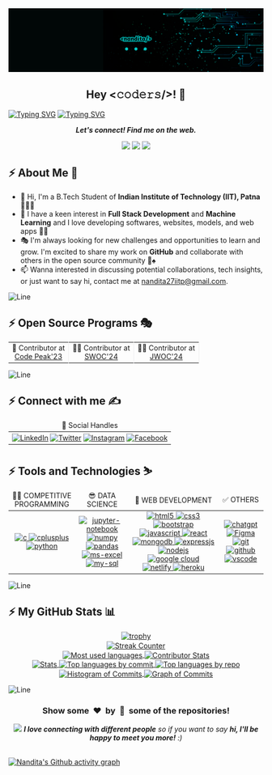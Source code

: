 <img src ="https://github.com/nandita27iitp/nandita27iitp/blob/main/banner2.png" alt = "banner" />

<h2 align='center'>Hey <𝚌𝚘𝚍𝚎𝚛𝚜/>! 👋</h2>

[![Typing SVG](https://readme-typing-svg.herokuapp.com/?font=Fira+Code&size=50&pause=1000&center=true&vCenter=true&multiline=true&width=1000&height=100&lines=I%27m+Nandita+Gupta)](https://git.io/typing-svg)
[![Typing SVG](https://readme-typing-svg.demolab.com?font=Comfortaa&size=70&pause=600&color=18b8d0&center=true&vCenter=true&width=2000&height=200&lines=COMPETITIVE+PROGRAMMER;FULL+STACK+WEB+DEVELOPER;OPEN+SOURCE+CONTRIBUTOR;UI/UX+ENTHUSIAST)](https://git.io/typing-svg)

<p align='center'>
  <b><i>Let's connect! Find me on the web.</i></b>
</p>

<p align="center">
  <a href=""><img height="30" src="https://img.shields.io/badge/Portfolio-Click-%230e75b6" /></a>
  <a href="https://www.linkedin.com/in/nandita-gupta-906343222/"><img height="30" src="https://img.shields.io/badge/LinkedIn-Click-%230e75b6" /></a>
  <a href="https://instagram.com/_nan_dita27_"><img height="30" src="https://img.shields.io/badge/Instagram-Click-%230e75b6" /></a>
</p>

## :zap: About Me 👦
- 👋 Hi, I'm a B.Tech Student of **Indian Institute of Technology (IIT), Patna** 🧑‍💻🎉
- 🎊 I have a keen interest in **Full Stack Development** and **Machine Learning** and I love developing softwares, websites, models, and web apps 🏈🎯
- 🎭 I'm always looking for new challenges and opportunities to learn and grow. I'm excited to share my work on **GitHub** and collaborate with others in the open source community 🎰♠️
- 📫 Wanna interested in discussing potential collaborations, tech insights, or just want to say hi, contact me at nandita27iitp@gmail.com.

<!-- ---------------------------------------------------------------------------------------------------------------------------------------------------- -->

![Line](https://user-images.githubusercontent.com/85225156/171937799-8fc9e255-9889-4642-9c92-6df85fb86e82.gif)

## :zap: Open Source Programs 🎭
<table align="center">
  <tr align="center">
    <td style="border-right: 1px solid #eeeeef;" align="center"> 🚩 Contributor at <br> <a href="https://www.codepeak.tech/">Code Peak'23</a> </td>
    <td style="border-right: 1px solid #eeeeef;" align="center"> 🧑‍💻 Contributor at <br> <a href="https://www.socialwinterofcode.com/">SWOC'24</a> </td>
    <!--<td style="border-right: 1px solid #eeeeef;" align="center"> 💻 Contributor at <br> <a href="https://gssoc.girlscript.tech/">GSSOC'23</a> </td>-->
    <!--<td style="border-right: 1px solid #eeeeef;" align="center"> 🚀 Contributor at <br> <a href="https://hack2skill.com/hack/ssoc">SSOC'23</a> </td>-->
    <!--<td style="border-right: 1px solid #eeeeef;" align="center"> 🌟 Contributor at <br> <a href="https://hacktoberfest.com/">Hacktoberfest'23</a> </td>-->
    <td style="border-right: 1px solid #eeeeef;" align="center"> 🧑‍🏫 Contributor at <br> <a href="https://www.jwoc.tech/">JWOC'24</a> </td>
  </tr>
  <!--<tr align="center">
    <td style="border-right: 1px solid #eeeeef;" align="center"> 🎭 Contributor at <br> <a href="https://www.jwoc.tech/">JWOC'24</a> </td>
    <td style="border-right: 1px solid #eeeeef;" align="center"> 📜 Contributor at <br> <a href="https://www.iwoc.codes/">IWOC'24</a> </td>
    <td style="border-right: 1px solid #eeeeef;" align="center"> 🎯 Contributor at <br> <a href="https://www.socialwinterofcode.com/">SWOC'24</a> </td>
  </tr>-->
</table>

<!--## :zap: Achievements 🏆
<table align="center">
  <tr>
    <td>SWOC'23</td>
    <td>🏅 Top 100 out of 1000+ participants and 5000+ applicants.</td>
  </tr>
  <tr>
    <td>GSSOC'23</td>
    <td>🏅 Ranked 6th out of 1557 participants and 13000+ applicants, Top 100.</td>
  </tr>
  <tr>
    <td>SSOC'23</td>
    <td>🥇 Ranked 1st out of 1000+ participants and 5000+ applicants</td>
  </tr>
  <tr>
    <td>Hacktoberfest'23</td>
    <td>
      <a href="https://holopin.io/@avdheshvarshney">
        <img src="https://holopin.me/avdheshvarshney" alt="My Holopin badges" />
      </a>
    </td>
  </tr>
  <tr>
    <td>Code Peak'23</td>
    <td>🏅 Ranked 23rd out of 500+ participants, Top 100.</td>
  </tr>
</table>-->

<!-- ---------------------------------------------------------------------------------------------------------------------------------------------------- -->

![Line](https://user-images.githubusercontent.com/85225156/171937799-8fc9e255-9889-4642-9c92-6df85fb86e82.gif)

## :zap: Connect with me ✍️
<table align="center">
  <thead align="center">
    <tr align="center">
      <td align="center">💌 Social Handles</td>
      <!--<td align="center">🌏 Coding Handles</td>-->
    </tr>
  </thead>

  <tbody align="center">
    <tr align="center">
      <!-- Social Handles -->
      <td align="center">
        <!-- LinkedIn -->
        <a href="https://www.linkedin.com/in/nandita-gupta-906343222/"><img align="center" src="https://img.shields.io/badge/LinkedIn-0077B5?style=for-the-badge&logo=linkedin&logoColor=white" alt="LinkedIn" /></a>
        <!-- X -->
        <a href="https://x.com/n_and_it_a_27"><img align="center" src="https://img.shields.io/badge/twitter-%231DA1F2.svg?&style=for-the-badge&logo=x&logoColor=white" alt="Twitter" /></a>
        <!-- Discord -->
        <!--<a href='https://discord.gg/z34NCDEddG'><img align="center" src='https://img.shields.io/badge/Discord-%235865F2.svg?style=for-the-badge&logo=discord&logoColor=white' alt='Discord' /></a>-->
        <!-- Slack -->
        <!--<a href='https://join.slack.com/t/codea2zhub/shared_invite/zt-2acisskvp-PIeXqmvaocnc7Z_ENRT1VQ'><img align="center" src='https://img.shields.io/badge/Slack-4A154B?style=for-the-badge&logo=slack&logoColor=white' alt='Slack' /></a>-->
        <!-- Instagram -->
        <a href="https://instagram.com/_nan_dita27_"><img align="center" src="https://img.shields.io/badge/Instagram-E4405F?style=for-the-badge&logo=instagram&logoColor=white" alt="Instagram" /></a>
        <!-- YouTube -->
        <!--<a href="https://www.youtube.com/@Hack-Master"><img align="center" src="https://img.shields.io/badge/YouTube-%23FF0000.svg?style=for-the-badge&logo=YouTube&logoColor=white" alt="YouTube" /></a>-->
        <!-- Telegram -->
        <!--<a href="https://t.me/hack_er_boy"><img align="center" src="https://img.shields.io/badge/Telegram-2CA5E0?style=for-the-badge&logo=telegram&logoColor=white" alt="Telegram" /></a>-->
        <!-- Facebook -->
        <a href="https://www.facebook.com/profile.php?id=100070728071906"><img align="center" src="https://img.shields.io/badge/Facebook-0077B5?style=for-the-badge&logo=facebook&logoColor=white" alt="Facebook" /></a>
      </td>
      <!-- Coding Handles -->
      <!--<td align="center">
        <!-- HackerRank 
        <a href="https://www.hackerrank.com/avdheshvarshney1"><img align="center" src="https://img.shields.io/badge/-Hackerrank-2EC866?style=for-the-badge&logo=HackerRank&logoColor=white" alt="HackerRank" /></a>
        <!-- Codeforces --
        <a href="https://codeforces.com/profile/avdheshv"><img align="center" src="https://img.shields.io/badge/Codeforces-445f9d?style=for-the-badge&logo=Codeforces&logoColor=white" alt="Codeforces" /></a>
        <!-- LeetCode --
        <a href="https://www.leetcode.com/avdheshvarshney"><img align="center" src="https://img.shields.io/badge/-LeetCode-FFA116?style=for-the-badge&logo=LeetCode&logoColor=black" alt="LeetCode" /></a>
        <!-- GeeksforGeeks --
        <a href="https://auth.geeksforgeeks.org/user/avdhesh_varshney"><img align="center" src="https://img.shields.io/badge/GeeksforGeeks-298D46?style=for-the-badge&logo=geeksforgeeks&logoColor=white" alt="GeeksforGeeks" /></a>
        <!-- CodeChef --
        <a href="https://www.codechef.com/users/avdhesh_1"><img align="center" src="https://img.shields.io/badge/-CodeChef-5B4638?style=for-the-badge&logo=CodeChef&logoColor=white" alt="CodeChef" /></a>
        <!-- Codepen --
        <a href="https://codepen.io/mr-gamechanger"><img align="center" src="https://img.shields.io/badge/Codepen-000000?style=for-the-badge&logo=codepen&logoColor=white" alt="Codepen" /></a>
        <!-- StackOverflow --
        <a href="https://stackoverflow.com/users/avdhesh-varshney"><img align="center" src="https://img.shields.io/badge/Stack_Overflow-FE7A16?style=for-the-badge&logo=stack-overflow&logoColor=white" alt="Stack Overflow" /></a>
        <!-- Kaggle --
        <a href="https://kaggle.com/avdhesh15"><img align="center" src="https://img.shields.io/badge/Kaggle-20BEFF?style=for-the-badge&logo=Kaggle&logoColor=white" alt="Kaggle" /></a>
        <!-- HashNode --
        <a href="https://hashnode.com/@agamechanger"><img align="center" src="https://img.shields.io/badge/Hashnode-2962FF?style=for-the-badge&logo=hashnode&logoColor=white" alt="HashNode" /></a>
      </td>-->
    </tr>
  </tbody>
</table>

<!--## :zap: My Certifications 📜
<table align="center">
  <thead align="center">
    <tr align="center">
      <td align="center">📜 Courses Certificates</td>
      <td align="center">📃 Open-source Certificates</td>
    </tr>
  </thead>

  <tbody align="center">
    <tr align="center">
      <!-- Courses Certificates --
      <td align="center">
        <!-- Coursera Certificate --
        <a href="https://www.coursera.org/account/accomplishments/specialization/BMZZ2N8GV7TU"><img src="https://img.shields.io/badge/Coursera-%230056D2.svg?style=for-the-badge&logo=Coursera&logoColor=white" alt="Machine learning certificate" /> </a>
        <!-- Google Cloud Badges --
        <a href="https://www.cloudskillsboost.google/public_profiles/f373a4e7-83d2-4577-90f2-f2d5c62f9d1d"><img alt="Google Cloud Badges" src="https://img.shields.io/badge/Google Cloud Badges-0078D6?style=for-the-badge&logo=ubuntu&logoColor=white" /></a>
        <!-- Coursera Certificate --
        <a href="https://www.coursera.org/account/accomplishments/specialization/UQZJFKQTTWA4"><img src="https://img.shields.io/badge/Coursera-%230056D2.svg?style=for-the-badge&logo=Coursera&logoColor=white" alt="Machine learning certificate" /> </a>
      </td>
      <!-- Open-source Certificates --
      <td align="center">
        <!-- SWOC'23 --
        <a href="https://verification.givemycertificate.com/v/9f5e3be0-8e12-40f5-b38e-a58130223d63">
          <img alt="SWOC Season 3" src="https://img.shields.io/badge/SWOC%20Season%203-2ECC71?style=for-the-badge&logo=ubuntu&logoColor=white" />
        </a>
        <!-- GSSOC'23 --
        <a href="https://github.com/Avdhesh-Varshney/Avdhesh-Varshney/assets/114330097/5146e973-6af5-4ed5-8594-8c63267925b7">
          <img alt="GSSOC'23" src="https://img.shields.io/badge/GSSOC-F39C12?style=for-the-badge&logo=ubuntu&logoColor=white" />
        </a>
        <!-- SSOC'23 --
        <a href="https://verification.givemycertificate.com/v/fd1fe9b9-a4d8-4f0f-90ff-7fb289b4f45e">
          <img alt="Social Summer of Code Season 2" src="https://img.shields.io/badge/SSOC%202.0-E74C3C?style=for-the-badge&logo=ubuntu&logoColor=white" />
        </a>
        <!-- Hacktoberfest'23 --
        <a href="https://holopin.io/@avdheshvarshney">
          <img alt="Hacktoberfest'23" src="https://img.shields.io/badge/Hacktoberfest-3498DB?style=for-the-badge&logo=ubuntu&logoColor=white" />
        </a>
        <!-- Code Peak'23 --
        <a href="https://github.com/Avdhesh-Varshney/Avdhesh-Varshney/files/13987668/Code.Peak.pdf">
          <img alt="Code Peak'23" src="https://img.shields.io/badge/Code%20Peak-8E44AD?style=for-the-badge&logo=ubuntu&logoColor=white" />
        <!-- KWOC'23 - ML-Crate --
        <a href="https://github.com/Avdhesh-Varshney/Avdhesh-Varshney/assets/114330097/ea9d5736-b74c-4163-8ff6-2458b6748159">
          <img alt="KWOC'23 - ML-Crate" src="https://img.shields.io/badge/KWOC-ML%20Crate-3498db?style=for-the-badge&logo=ubuntu&logoColor=white" />
        </a>
        <!-- KWOC'23 - ML-ProjectKart --
        <a href="https://github.com/Avdhesh-Varshney/Avdhesh-Varshney/assets/114330097/8f713b07-5203-4a15-92ef-a0b638c8b60c">
          <img alt="KWOC'23 - ML-ProjectKart" src="https://img.shields.io/badge/KWOC-ML%20ProjectKart-2ecc71?style=for-the-badge&logo=ubuntu&logoColor=white" />
        </a>
        </a>
      </td>
    </tr>
  </tbody>

</table>-->

## :zap: Tools and Technologies ⛷️
<table align="center">
  <thead align="center">
    <tr align="center">
      <!-- Competitive Programming Skills -->
      <td align="center">👨‍💻 COMPETITIVE PROGRAMMING</td>
      <!-- Data Science Skills -->
      <td align="center">😎 DATA SCIENCE</td>
      <!-- Web Development Skills -->
      <td align="center">🎉 WEB DEVELOPMENT</td>
      <!-- Other Skills -->
      <td align="center">✅ OTHERS</td>
    </tr>
  </thead>

  <tbody align="center">
    <tr align="center">
      <!-- Competitive Programming Skills -->
      <td align="center">
        <!-- C -->
        <a href="https://www.cprogramming.com/" rel="noreferrer"> <img src="https://img.shields.io/badge/C-00599C?style=for-the-badge&logo=c&logoColor=white" alt="c" /> </a>
        <!-- C++ -->
        <a href="https://www.w3schools.com/cpp/" rel="noreferrer"> <img src="https://img.shields.io/badge/C%2B%2B-00599C?style=for-the-badge&logo=c%2B%2B&logoColor=white" alt="cplusplus" /> </a>
        <!-- Python -->
        <a href="https://www.python.org" rel="noreferrer"> <img src="https://img.shields.io/badge/python-%2314354C.svg?&style=for-the-badge&logo=python&logoColor=white" alt="python" /> </a>
      </td>
      <!-- Data Science Skills -->
      <td align="center">
        <!-- Jupyter -->
        <a href="https://jupyter.org/" rel="noreferrer"> <img src="https://img.shields.io/badge/Jupyter-F37626.svg?&style=for-the-badge&logo=Jupyter&logoColor=white" alt="jupyter-notebook" /> </a>
        <!-- Numpy -->
        <a href="https://https://numpy.pydata.org/" rel="noreferrer"> <img src="https://img.shields.io/badge/Numpy-777BB4?style=for-the-badge&logo=numpy&logoColor=white" alt="numpy" /> </a>
        <!-- Pandas -->
        <a href="https://pandas.pydata.org/" rel="noreferrer"> <img src="https://img.shields.io/badge/Pandas-2C2D72?style=for-the-badge&logo=pandas&logoColor=white" alt="pandas" /> </a>
        <!-- Matplotlib -->
        <!--<a href="https://matplotlib.org/" rel="noreferrer"> <img src="https://img.shields.io/badge/Matplotlib-%23ffffff.svg?style=for-the-badge&logo=Matplotlib&logoColor=black" alt="matplotlib" /> </a>
        <!-- Plotly -->
        <!--<a href="https://plotly.com/" rel="noreferrer"> <img src="https://img.shields.io/badge/Plotly-%233F4F75.svg?style=for-the-badge&logo=plotly&logoColor=white" alt="plotly" /> </a>
        <!-- Scikit-Learn -->
        <!--<a href="https://scikit-learn.org/stable/" rel="noreferrer"> <img src="https://img.shields.io/badge/scikit_learn-F7931E?style=for-the-badge&logo=scikit-learn&logoColor=white" alt="scikit-learn" /> </a>
        <!-- Keras -->
        <!--<a href="https://keras.io/" rel="noreferrer"> <img src="https://img.shields.io/badge/Keras-D00000?style=for-the-badge&logo=Keras&logoColor=white" alt="keras" /> </a>
        <!-- Tensorflow -->
        <!--<a href="https://www.tensorflow.org/" rel="noreferrer"> <img src="https://img.shields.io/badge/TensorFlow-FF6F00?style=for-the-badge&logo=TensorFlow&logoColor=white" alt="tensorflow" /> </a>
        <!-- Microsoft Excel -->
        <a href="https://www.microsoft.com/en/microsoft-365/excel" rel="noreferrer"> <img src="https://img.shields.io/badge/Microsoft_Excel-217346?style=for-the-badge&logo=microsoft-excel&logoColor=white" alt="ms-excel" /> </a>
        <!-- My SQL -->
        <a href="https://www.mysql.com/" rel="noreferrer"> <img src="https://img.shields.io/badge/MySQL-005C84?style=for-the-badge&logo=mysql&logoColor=white" alt="my-sql" /> </a>
      </td>
      <!-- Web Development Skills -->
      <td align="center">
        <!-- HTML5 -->
        <a href="https://www.w3.org/html/" rel="noreferrer"> <img src="https://img.shields.io/badge/HTML5-E34F26?style=for-the-badge&logo=html5&logoColor=white" alt="html5" /> </a>
        <!-- CSS3 -->
        <a href="https://www.w3schools.com/css/" rel="noreferrer"> <img src="https://img.shields.io/badge/CSS3-1572B6?style=for-the-badge&logo=css3&logoColor=white" alt="css3" /> </a>
        <!-- Bootstrap -->
        <a href="https://getbootstrap.com" rel="noreferrer"> <img src="https://img.shields.io/badge/Bootstrap-563D7C?style=for-the-badge&logo=bootstrap&logoColor=white" alt="bootstrap" /> </a>
        <!-- JavaScript -->
        <a href="https://developer.mozilla.org/en-US/docs/Web/JavaScript" rel="noreferrer"> <img src="https://img.shields.io/badge/JavaScript-323330?style=for-the-badge&logo=javascript&logoColor=F7DF1E" alt="javascript" /> </a>
        <!-- React -->
        <a href="https://legacy.reactjs.org/docs/getting-started.html" rel="noreferrer"> <img src="https://img.shields.io/badge/React-20232A?style=for-the-badge&logo=react&logoColor=61DAFB" alt="react" /> </a>
        <!-- MongoDB -->
        <a href="https://www.mongodb.com/" rel="noreferrer"> <img src="https://img.shields.io/badge/MongoDB-4EA94B?style=for-the-badge&logo=mongodb&logoColor=white" alt="mongodb" /> </a>
        <!-- ExpressJS -->
        <a href="https://expressjs.com/" rel="noreferrer"> <img src="https://img.shields.io/badge/Express%20js-000000?style=for-the-badge&logo=express&logoColor=white" alt="expressjs" /> </a>
        <!-- NodeJS -->
        <a href="https://nodejs.org/en" rel="noreferrer"> <img src="https://img.shields.io/badge/node.js-%2343853D.svg?&style=for-the-badge&logo=node.js&logoColor=white" alt="nodejs" /> </a>
        <!-- Google Cloud -->
        <a href="https://cloud.google.com" rel="noreferrer"> <img src="https://img.shields.io/badge/Google_Cloud-4285F4?style=for-the-badge&logo=google-cloud&logoColor=white" alt="google cloud" /> </a>
        <!-- Netlify -->
        <a href="https://app.netlify.com" rel="noreferrer"> <img src="https://img.shields.io/badge/Netlify-00C7B7?style=for-the-badge&logo=netlify&logoColor=white" alt="netlify" /> </a>
        <!-- Heroku -->
        <a href="https://www.heroku.com/" rel="noreferrer"> <img src="https://img.shields.io/badge/heroku-%23430098.svg?&style=for-the-badge&logo=heroku&logoColor=white" alt="heroku" /> </a>
      </td>
      <!-- Other Skills -->
      <td align="center">
        <!-- ChatGPT -->
        <a href="https://chat.openai.com/" rel="noreferrer"> <img src="https://img.shields.io/badge/ChatGPT-74aa9c?style=for-the-badge&logo=openai&logoColor=white" alt="chatgpt" /> </a>
        <!-- figma -->
        <a href="https://www.figma.com/" rel="noreferrer"> <img src="https://img.shields.io/badge/Figma-ff7262?style=for-the-badge&logo=figma&logoColor=white" alt="Figma" /> </a>
        <!-- Markdown -->
        <!--<a href="https://www.markdownguide.org/" rel="noreferrer"> <img src="https://img.shields.io/badge/Markdown-000000?style=for-the-badge&logo=markdown&logoColor=white" alt="markdown" /> </a>
        <!-- Git -->
        <a href="https://git-scm.com/" rel="noreferrer"> <img src="https://img.shields.io/badge/GIT-E44C30?style=for-the-badge&logo=git&logoColor=white" alt="git" /> </a>
        <!-- GitHub -->
        <a href="https://github.com/" rel="noreferrer"> <img src="https://img.shields.io/badge/github-%23121011.svg?&style=for-the-badge&logo=github&logoColor=white" alt="github" /> </a>
        <!-- VSCode -->
        <a href="https://code.visualstudio.com/" rel="noreferrer"> <img src="https://img.shields.io/badge/VisualStudioCode-0078d7.svg?&style=for-the-badge&logo=visual-studio-code&logoColor=white" alt="vscode" /> </a>
      </td>
    </tr>
  </tbody>
</table>

<!--## :zap: Trending Repositories 😍
<table align="center">
  <tr>
    <td>
      <a href="https://github.com/nandita27iitp/AI-Tech">
        <img align="center" src="https://github-readme-stats.vercel.app/api/pin/?username=Avdhesh-Varshney&repo=AI-Tech&color=0e75b6&style=flat&theme=nightowl&hide_border=true" />
      </a>
    </td>
    <td>
      <a href="https://github.com/Avdhesh-Varshney/WebMasterLog">
        <img align="center" src="https://github-readme-stats.vercel.app/api/pin/?username=Avdhesh-Varshney&repo=WebMasterLog&color=0e75b6&style=flat&theme=nightowl&hide_border=true" />
      </a>
    </td>
  </tr>
</table>

<!-- ---------------------------------------------------------------------------------------------------------------------------------------------------- -->

![Line](https://user-images.githubusercontent.com/85225156/171937799-8fc9e255-9889-4642-9c92-6df85fb86e82.gif)

## :zap: My GitHub Stats 📊
<div align="center">
  <a href="https://github.com/nandita27iitp">
    <!-- Trophies -->
    <img align="center" src="https://github-profile-trophy.vercel.app/?username=nandita27iitp&theme=onestar&no-frame=true&margin-w=5&margin-h=5&row=2&column=5" height="300em" alt="trophy" /> <br />
    <!-- Streak Counter -->
    <img align="center" src="https://github-readme-streak-stats.herokuapp.com/?user=nandita27iitp&theme=nightowl&hide_border=true&fire=DD2727" height="250em" alt="Streak Counter" /> <br />
    <!-- Most Used Languages -->
    <img align="center" src="https://github-readme-stats.vercel.app/api/top-langs?username=nandita27iitp&color=0e75b6&style=flat&theme=radical&hide_border=true" height="320em" alt="Most used languages" />
    <!-- Contributor Stats -->
    <img align="center" src="https://github-contributor-stats.vercel.app/api?username=nandita27iitp&limit=10&theme=radical&combine_all_yearly_contributions=true&hide_border=true" height="320em" alt="Contributor Stats" /> <br />
    <!-- Stats -->
    <img align="center" src="http://github-profile-summary-cards.vercel.app/api/cards/stats?username=nandita27iitp&theme=2077" height="210em" alt="Stats" />
    <!-- Top languages by commit -->
    <img align="center" src="http://github-profile-summary-cards.vercel.app/api/cards/most-commit-language?username=nandita27iitp&theme=2077" height="210em" alt="Top languages by commit" />
    <!-- Top languages by repo -->
    <img align="center" src="http://github-profile-summary-cards.vercel.app/api/cards/repos-per-language?username=nandita27iitp&theme=2077" height="210em" alt="Top languages by repo" />
    <!-- Histogram of Commits -->
    <img align="center" src="http://github-profile-summary-cards.vercel.app/api/cards/productive-time?username=nandita27iitp&theme=2077" height="210em" alt="Histogram of Commits" />
    <!-- Graph of Commits -->
    <img align="center" src="http://github-profile-summary-cards.vercel.app/api/cards/profile-details?username=nandita27iitp&theme=2077" height="210em" alt="Graph of Commits" />
  </a>
</div>

<!-- ---------------------------------------------------------------------------------------------------------------------------------------------------- -->

![Line](https://user-images.githubusercontent.com/85225156/171937799-8fc9e255-9889-4642-9c92-6df85fb86e82.gif)

<div align="center">
  <h3 align="center">Show some &nbsp;❤️&nbsp; by &nbsp;🌟&nbsp; some of the repositories!</h3>
  <img src="https://media.giphy.com/media/LnQjpWaON8nhr21vNW/giphy.gif" width="60"> <em><b>I love connecting with different people</b> so if you want to say <b>hi, I'll be happy to meet you more!</b> :)</em>
</div><br />

[![Nandita's Github activity graph](https://github-readme-activity-graph.vercel.app/graph?username=nandita27iitp&&theme=github-compact)](https://github.com/nandita27iitp/github-readme-activity-graph)
<!--
<img src ="https://github.com/nandita27iitp/nandita27iitp/blob/main/banner2.png" alt = "banner" />
<h1 align="center">Hi 👋, I'm Nandita Gupta (nandita27iitp)</h1>
<h3 align="center">Junior Year, IIT Patna | Competitive Programmer | Full Stack Web Developer | UI/UX</h3><hr>
🌱 I’m currently exploring AI and Data Science field.<br><br>👨‍💻 All of my projects are available at <a href = "https://nandita27iitp.netlify.app/">My Portfolio.</a><br><br>📝 I sometimes write articles on <a href="http://nanditablogs9.wordpress.com/">My Blog.</a><br><br> 🎈Contact me: nandita27iitp@gmail.com<br><br>⚡ Fun fact I am PotterHead ;)
# 💻 Tech Stack:
![C](https://img.shields.io/badge/c-%2300599C.svg?style=for-the-badge&logo=c&logoColor=white) ![C++](https://img.shields.io/badge/c++-%2300599C.svg?style=for-the-badge&logo=c%2B%2B&logoColor=white) ![CSS3](https://img.shields.io/badge/css3-%231572B6.svg?style=for-the-badge&logo=css3&logoColor=white) ![HTML5](https://img.shields.io/badge/html5-%23E34F26.svg?style=for-the-badge&logo=html5&logoColor=white) ![JavaScript](https://img.shields.io/badge/javascript-%23323330.svg?style=for-the-badge&logo=javascript&logoColor=%23F7DF1E) ![LaTeX](https://img.shields.io/badge/latex-%23008080.svg?style=for-the-badge&logo=latex&logoColor=white) ![Python](https://img.shields.io/badge/python-3670A0?style=for-the-badge&logo=python&logoColor=ffdd54) ![Google Cloud](https://img.shields.io/badge/Google%20Cloud-%234285F4.svg?style=for-the-badge&logo=google-cloud&logoColor=white) ![NodeJS](https://img.shields.io/badge/node.js-6DA55F?style=for-the-badge&logo=node.js&logoColor=white) ![React](https://img.shields.io/badge/react-%2320232a.svg?style=for-the-badge&logo=react&logoColor=%2361DAFB) ![TailwindCSS](https://img.shields.io/badge/tailwindcss-%2338B2AC.svg?style=for-the-badge&logo=tailwind-css&logoColor=white) ![MySQL](https://img.shields.io/badge/mysql-%2300f.svg?style=for-the-badge&logo=mysql&logoColor=white) 	![Figma](https://img.shields.io/badge/figma-%23F24E1E.svg?style=for-the-badge&logo=figma&logoColor=white) ![Adobe Photoshop](https://img.shields.io/badge/adobephotoshop-%2331A8FF.svg?style=for-the-badge&logo=adobephotoshop&logoColor=white) ![LINUX](https://img.shields.io/badge/Linux-FCC624?style=for-the-badge&logo=linux&logoColor=black) ![Notion](https://img.shields.io/badge/Notion-%23000000.svg?style=for-the-badge&logo=notion&logoColor=white)
## 🌐 Socials:
[![Instagram](https://img.shields.io/badge/Instagram-%23E4405F.svg?logo=Instagram&logoColor=white)](https://instagram.com/https://www.instagram.com/_nan_dita27_/?hl=en) [![LinkedIn](https://img.shields.io/badge/LinkedIn-%230077B5.svg?logo=linkedin&logoColor=white)](https://linkedin.com/in/https://www.linkedin.com/in/nandita-gupta-906343222/) [![Twitter](https://img.shields.io/badge/Twitter-%231DA1F2.svg?logo=Twitter&logoColor=white)](https://twitter.com/https://twitter.com/n_and_it_a_27)
<p align="left"> <a href="https://twitter.com/n_and_it_a_27" target="blank"><img src="https://img.shields.io/twitter/follow/n_and_it_a_27?logo=twitter&style=for-the-badge" alt="n_and_it_a_27" /></a> </p>
# 📊 GitHub Stats:
![](https://github-readme-stats.vercel.app/api?username=nandita27iitp&theme=blueberry&hide_border=false&include_all_commits=true&count_private=true)<br/>
![](https://github-readme-streak-stats.herokuapp.com/?user=nandita27iitp&theme=blueberry&hide_border=false)<br/>
![](https://github-readme-stats.vercel.app/api/top-langs/?username=nandita27iitp&theme=blueberry&hide_border=false&include_all_commits=true&count_private=true&layout=compact)
## 🏆 GitHub Trophies
![](https://github-profile-trophy.vercel.app/?username=nandita27iitp&theme=tokyonight&no-frame=false&no-bg=false&margin-w=4)
### 🔝 Top Contributed Repo
![](https://github-contributor-stats.vercel.app/api?username=nandita27iitp&limit=5&theme=tokyonight&combine_all_yearly_contributions=true)
---
[![](https://visitcount.itsvg.in/api?id=nandita27iitp&icon=5&color=1)](https://visitcount.itsvg.in)
### ✍️ Random Dev Quote
![](https://quotes-github-readme.vercel.app/api?type=vetical&theme=tokyonight)
[![nandita27iitp's GitHub | Dependencies](https://stats.quine.sh/nandita27iitp/dependencies?theme=dark)](https://quine.sh?utm_source=widgets&utm_campaign=nandita27iitp)
[![nandita27iitp's GitHub | Stats](https://stats.quine.sh/nandita27iitp/github?theme=dark)](https://quine.sh?utm_source=widgets&utm_campaign=nandita27iitp)
[![nandita27iitp's GitHub | Topics Over Time](https://stats.quine.sh/nandita27iitp/topics-over-time?theme=dark)](https://quine.sh?utm_source=widgets&utm_campaign=nandita27iitp)
[![nandita27iitp's GitHub | Languages Over Time](https://stats.quine.sh/nandita27iitp/languages-over-time?theme=dark)](https://quine.sh?utm_source=widgets&utm_campaign=nandita27iitp) -->
